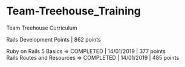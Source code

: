 # Team-Treehouse_Training
Team Treehouse Curriculum

Rails Development
Points | 862 points

Ruby on Rails 5 Basics => COMPLETED | 14/01/2019 | 377 points                                                                         
Rails Routes and Resources => COMPLETED | 14/01/2019 | 485 points

